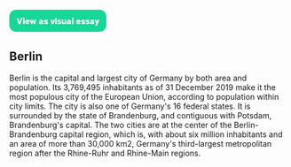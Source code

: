 <!-- This just provides a convenient way for viewing the visual essay, it is not actually needed in the essay -->
<a href="https://essays.juncture-digital.org"><img src="/images/ve-button.png"></a>

<!-- Some config data for the essay -->
<param ve-config
       title="Hello, Berlin"
       banner="https://upload.wikimedia.org/wikipedia/commons/thumb/7/75/WorldMap-A_with_Frame.png/1024px-WorldMap-A_with_Frame.png"
       layout="vtl">

<!-- ve-entity tags declare entities relevant to the essay -->
<param ve-entity eid="Q64"> <!-- Berlin -->

## Berlin

Berlin is the capital and largest city of Germany by both area and population. Its 3,769,495 inhabitants as of 31 December 2019 make it the most populous city of the European Union, according to population within city limits. The city is also one of Germany's 16 federal states. It is surrounded by the state of Brandenburg, and contiguous with Potsdam, Brandenburg's capital. The two cities are at the center of the Berlin-Brandenburg capital region, which is, with about six million inhabitants and an area of more than 30,000 km2, Germany's third-largest metropolitan region after the Rhine-Ruhr and Rhine-Main regions.
<param ve-map center="Q64" zoom="5"> <!-- The ve-map tag creates a map visualization component -->
